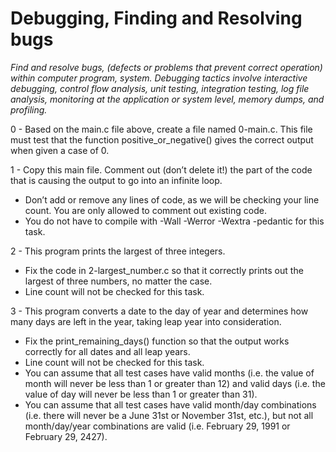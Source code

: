 # Debugging, Finding and Resolving bugs #

*Find and resolve bugs, (defects or problems that prevent correct operation) within computer program, system. Debugging tactics involve interactive debugging, control flow analysis, unit testing, integration testing, log file analysis, monitoring at the application or system level, memory dumps, and profiling.*

0 - Based on the main.c file above, create a file named 0-main.c. This file must test that the function positive_or_negative() gives the correct output when given a case of 0.

1 - Copy this main file. Comment out (don’t delete it!) the part of the code that is causing the output to go into an infinite loop.
 * Don’t add or remove any lines of code, as we will be checking your line count. You are only allowed to comment out existing code.
 * You do not have to compile with -Wall -Werror -Wextra -pedantic for this task.

2 - This program prints the largest of three integers.
 * Fix the code in 2-largest_number.c so that it correctly prints out the largest of three numbers, no matter the case.
 * Line count will not be checked for this task.

3 - This program converts a date to the day of year and determines how many days are left in the year, taking leap year into consideration.
 * Fix the print_remaining_days() function so that the output works correctly for all dates and all leap years.
 * Line count will not be checked for this task.
 * You can assume that all test cases have valid months (i.e. the value of month will never be less than 1 or greater than 12) and valid days (i.e. the value of day will never be less than 1 or greater than 31).
 * You can assume that all test cases have valid month/day combinations (i.e. there will never be a June 31st or November 31st, etc.), but not all month/day/year combinations are valid (i.e. February 29, 1991 or February 29, 2427).
